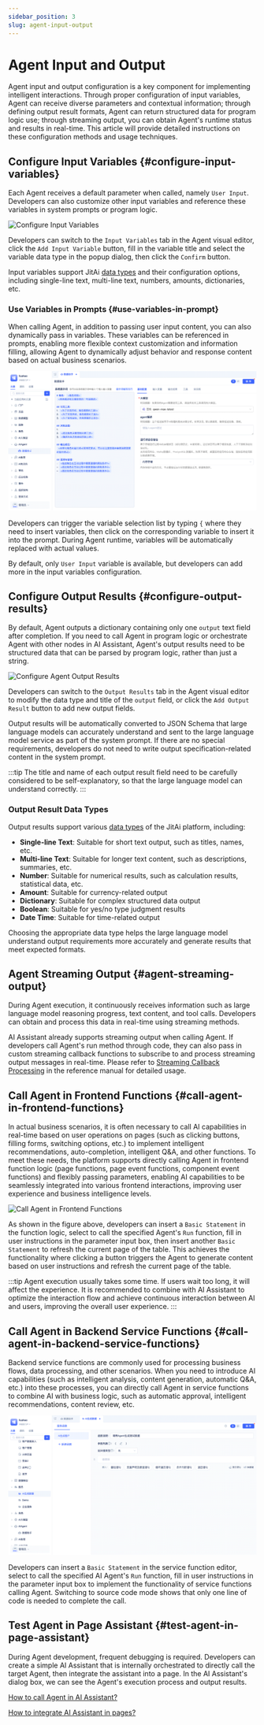 ```yaml
---
sidebar_position: 3
slug: agent-input-output
---
```


# Agent Input and Output

Agent input and output configuration is a key component for implementing intelligent interactions. Through proper configuration of input variables, Agent can receive diverse parameters and contextual information; through defining output result formats, Agent can return structured data for program logic use; through streaming output, you can obtain Agent's runtime status and results in real-time. This article will provide detailed instructions on these configuration methods and usage techniques.

## Configure Input Variables {#configure-input-variables}
Each Agent receives a default parameter when called, namely `User Input`. Developers can also customize other input variables and reference these variables in system prompts or program logic.

![Configure Input Variables](./img/agent/configure-input-variables.gif)

Developers can switch to the `Input Variables` tab in the Agent visual editor, click the `Add Input Variable` button, fill in the variable title and select the variable data type in the popup dialog, then click the `Confirm` button.

Input variables support JitAi [data types](../../reference/framework/JitORM/data-types) and their configuration options, including single-line text, multi-line text, numbers, amounts, dictionaries, etc.

### Use Variables in Prompts {#use-variables-in-prompt}
When calling Agent, in addition to passing user input content, you can also dynamically pass in variables. These variables can be referenced in prompts, enabling more flexible context customization and information filling, allowing Agent to dynamically adjust behavior and response content based on actual business scenarios.

![Use Variables in Prompts](./img/agent/use-variables-in-prompts.gif)

Developers can trigger the variable selection list by typing `{` where they need to insert variables, then click on the corresponding variable to insert it into the prompt. During Agent runtime, variables will be automatically replaced with actual values.

By default, only `User Input` variable is available, but developers can add more in the input variables configuration.

## Configure Output Results {#configure-output-results}
By default, Agent outputs a dictionary containing only one `output` text field after completion. If you need to call Agent in program logic or orchestrate Agent with other nodes in AI Assistant, Agent's output results need to be structured data that can be parsed by program logic, rather than just a string.

![Configure Agent Output Results](./img/agent/configure-agent-output-results.gif)

Developers can switch to the `Output Results` tab in the Agent visual editor to modify the data type and title of the `output` field, or click the `Add Output Result` button to add new output fields.

Output results will be automatically converted to JSON Schema that large language models can accurately understand and sent to the large language model service as part of the system prompt. If there are no special requirements, developers do not need to write output specification-related content in the system prompt.

:::tip
The title and name of each output result field need to be carefully considered to be self-explanatory, so that the large language model can understand correctly.
:::

### Output Result Data Types
Output results support various [data types](../../reference/framework/JitORM/data-types) of the JitAi platform, including:

- **Single-line Text**: Suitable for short text output, such as titles, names, etc.
- **Multi-line Text**: Suitable for longer text content, such as descriptions, summaries, etc.
- **Number**: Suitable for numerical results, such as calculation results, statistical data, etc.
- **Amount**: Suitable for currency-related output
- **Dictionary**: Suitable for complex structured data output
- **Boolean**: Suitable for yes/no type judgment results
- **Date Time**: Suitable for time-related output

Choosing the appropriate data type helps the large language model understand output requirements more accurately and generate results that meet expected formats.

## Agent Streaming Output {#agent-streaming-output}
During Agent execution, it continuously receives information such as large language model reasoning progress, text content, and tool calls. Developers can obtain and process this data in real-time using streaming methods.

AI Assistant already supports streaming output when calling Agent. If developers call Agent's run method through code, they can also pass in custom streaming callback functions to subscribe to and process streaming output messages in real-time. Please refer to [Streaming Callback Processing](../../reference/framework/JitAi/AIAgent#streaming-callback-processing) in the reference manual for detailed usage.

## Call Agent in Frontend Functions {#call-agent-in-frontend-functions}
In actual business scenarios, it is often necessary to call AI capabilities in real-time based on user operations on pages (such as clicking buttons, filling forms, switching options, etc.) to implement intelligent recommendations, auto-completion, intelligent Q&A, and other functions. To meet these needs, the platform supports directly calling Agent in frontend function logic (page functions, page event functions, component event functions) and flexibly passing parameters, enabling AI capabilities to be seamlessly integrated into various frontend interactions, improving user experience and business intelligence levels.

![Call Agent in Frontend Functions](./img/agent/call-agent-in-frontend-function.gif)

As shown in the figure above, developers can insert a `Basic Statement` in the function logic, select to call the specified Agent's `Run` function, fill in user instructions in the parameter input box, then insert another `Basic Statement` to refresh the current page of the table. This achieves the functionality where clicking a button triggers the Agent to generate content based on user instructions and refresh the current page of the table.

:::tip
Agent execution usually takes some time. If users wait too long, it will affect the experience. It is recommended to combine with AI Assistant to optimize the interaction flow and achieve continuous interaction between AI and users, improving the overall user experience.
:::

## Call Agent in Backend Service Functions {#call-agent-in-backend-service-functions}
Backend service functions are commonly used for processing business flows, data processing, and other scenarios. When you need to introduce AI capabilities (such as intelligent analysis, content generation, automatic Q&A, etc.) into these processes, you can directly call Agent in service functions to combine AI with business logic, such as automatic approval, intelligent recommendations, content review, etc.

![Call Agent in Backend Service Functions](./img/agent/call-agent-in-backend-service-function.gif)

Developers can insert a `Basic Statement` in the service function editor, select to call the specified AI Agent's `Run` function, fill in user instructions in the parameter input box to implement the functionality of service functions calling Agent. Switching to source code mode shows that only one line of code is needed to complete the call.

## Test Agent in Page Assistant {#test-agent-in-page-assistant}
During Agent development, frequent debugging is required. Developers can create a simple AI Assistant that is internally orchestrated to directly call the target Agent, then integrate the assistant into a page. In the AI Assistant's dialog box, we can see the Agent's execution process and output results.

[How to call Agent in AI Assistant?](../ai-assistant/process-orchestration-node-configuration#ai-agent)

[How to integrate AI Assistant in pages?](../shell-and-page/component-based-page-development#integrate-ai-assistant-in-pages)